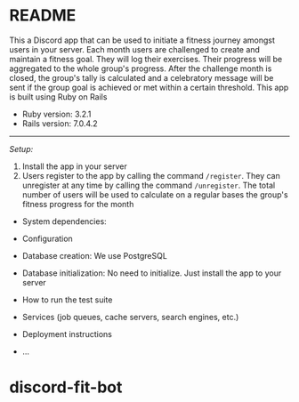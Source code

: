 # README

This a Discord app that can be used to initiate a fitness journey amongst users in your server. Each month users are challenged to create and maintain a fitness goal. They will log their exercises. Their progress will be aggregated to the whole group's progress. After the challenge month is closed, the group's tally is calculated and a celebratory message will be sent if the group goal is achieved or met within a certain threshold. This app is built using Ruby on Rails

* Ruby version:  3.2.1
* Rails version: 7.0.4.2

---

*Setup:*
1. Install the app in your server
2. Users register to the app by calling the command `/register`. They can unregister at any time by calling the command `/unregister`. The total number of users will be used to calculate on a regular bases the group's fitness progress for the month 


* System dependencies: 

* Configuration

* Database creation: We use PostgreSQL

* Database initialization: No need to initialize. Just install the app to your server

* How to run the test suite

* Services (job queues, cache servers, search engines, etc.)

* Deployment instructions

* ...
# discord-fit-bot
